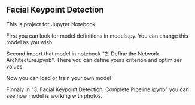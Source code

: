 ## Facial Keypoint Detection 

This is project for Jupyter Notebook

First you can look for model definitions in models.py. You can change this model as you wish

Second import that model in notebook "2. Define the Network Architecture.ipynb". There you can define yours criterion and optimizer values.

Now you can load or train your own model

Finnaly in "3. Facial Keypoint Detection, Complete Pipeline.ipynb" you can see how model is working with photos.